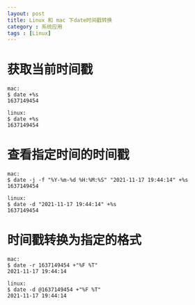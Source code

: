 ```yaml
---
layout: post
title: Linux 和 mac 下date时间戳转换
category : 系统应用
tags : [Linux]
---
```


# 获取当前时间戳
```
mac:
$ date +%s
1637149454

linux:
$ date +%s
1637149454
```

# 查看指定时间的时间戳
```
mac:
$ date -j -f "%Y-%m-%d %H:%M:%S" "2021-11-17 19:44:14" +%s
1637149454

linux:
$ date -d "2021-11-17 19:44:14" +%s
1637149454
```

# 时间戳转换为指定的格式
```
mac:
$ date -r 1637149454 +"%F %T"
2021-11-17 19:44:14

linux:
$ date -d @1637149454 +"%F %T"
2021-11-17 19:44:14
```